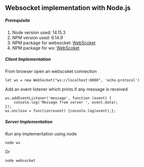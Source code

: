 ## Websocket implementation with Node.js

##### Prerequisite
1. Node version used: 14.15.3
2. NPM version used: 6.14.9
3. NPM package for websocket: [WebScoket](https://www.npmjs.com/package/websocket)
4. NPM package for ws: [WebScoket](https://www.npmjs.com/package/ws)

##### Client Implementation
From browser open an webscoket connection

    let ws = new WebSocket("ws://localhost:8080", 'echo-protocol')

Add an event listener which prints if any message is received

    ws.addEventListener('message', function (event) {
        console.log('Message from server ', event.data);
    });
    ws.onclose = function(event) {console.log(event);};

##### Server Implementation
Run any implementation using node

    node ws

Or

    node websocket